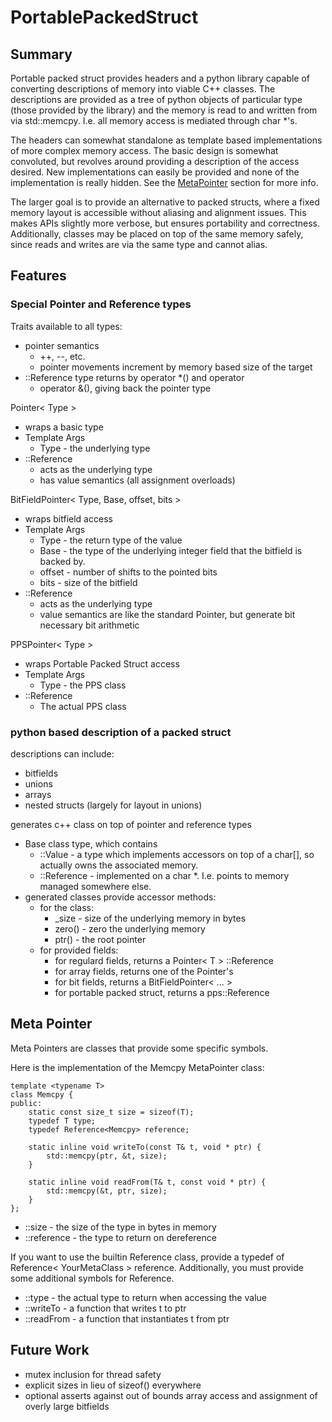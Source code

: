 PortablePackedStruct
====================

Summary
-------

Portable packed struct provides headers and a python library capable of
converting descriptions of memory into viable C++ classes.  The descriptions
are provided as a tree of python objects of particular type (those provided by
the library) and the memory is read to and written from via std::memcpy.  I.e.
all memory access is mediated through char \*'s.

The headers can somewhat standalone as template based implementations of more
complex memory access.  The basic design is somewhat convoluted, but revolves
around providing a description of the access desired.  New implementations can
easily be provided and none of the implementation is really hidden.  See the
[MetaPointer](#meta_pointer) section for more info.

The larger goal is to provide an alternative to packed structs, where a fixed
memory layout is accessible without aliasing and alignment issues.  This makes
APIs slightly more verbose, but ensures portability and correctness.
Additionally, classes may be placed on top of the same memory safely, since
reads and writes are via the same type and cannot alias.

Features
--------

### Special Pointer and Reference types

Traits available to all types:

* pointer semantics
  * ++, --, etc.
  * pointer movements increment by memory based size of the target
* ::Reference type returns by operator \*() and operator []()
  * operator &(), giving back the pointer type

Pointer< Type >

* wraps a basic type
* Template Args
  * Type - the underlying type
* ::Reference
  * acts as the underlying type
  * has value semantics (all assignment overloads)

BitFieldPointer< Type, Base, offset, bits >
* wraps bitfield access
* Template Args
  * Type - the return type of the value
  * Base - the type of the underlying integer field that the bitfield is
    backed by.
  * offset - number of shifts to the pointed bits
  * bits - size of the bitfield
* ::Reference
  * acts as the underlying type
  * value semantics are like the standard Pointer, but generate bit
    necessary bit arithmetic

PPSPointer< Type >
* wraps Portable Packed Struct access
* Template Args
  * Type - the PPS class
* ::Reference
  * The actual PPS class

### python based description of a packed struct

descriptions can include:
* bitfields
* unions
* arrays
* nested structs (largely for layout in unions)

generates c++ class on top of pointer and reference types
* Base class type, which contains
  * ::Value - a type which implements accessors on top of a char[], so
    actually owns the associated memory.
  * ::Reference - implemented on a char \*.  I.e. points to memory managed
    somewhere else.
* generated classes provide accessor methods:
  * for the class:
    * \_size - size of the underlying memory in bytes
    * zero() - zero the underlying memory
    * ptr() - the root pointer
  * for provided fields:
    * for regulard fields, returns a Pointer< T > ::Reference
    * for array fields, returns one of the Pointer's
    * for bit fields, returns a BitFieldPointer< ... >
    * for portable packed struct, returns a pps::Reference

<h2><a name="meta_pointer">Meta Pointer</a></h2>

Meta Pointers are classes that provide some specific symbols.

Here is the implementation of the Memcpy MetaPointer class:

    template <typename T>
    class Memcpy {
    public:
        static const size_t size = sizeof(T);
        typedef T type;
        typedef Reference<Memcpy> reference;
    
        static inline void writeTo(const T& t, void * ptr) {
            std::memcpy(ptr, &t, size);
        }
    
        static inline void readFrom(T& t, const void * ptr) {
            std::memcpy(&t, ptr, size);
        }
    };

* ::size - the size of the type in bytes in memory
* ::reference - the type to return on dereference

If you want to use the builtin Reference class, provide a typedef of Reference<
YourMetaClass > reference.  Additionally, you must provide some additional
symbols for Reference.

* ::type - the actual type to return when accessing the value
* ::writeTo - a function that writes t to ptr
* ::readFrom - a function that instantiates t from ptr

Future Work
-----------

* mutex inclusion for thread safety
* explicit sizes in lieu of sizeof() everywhere
* optional asserts against out of bounds array access and assignment of overly
  large bitfields
